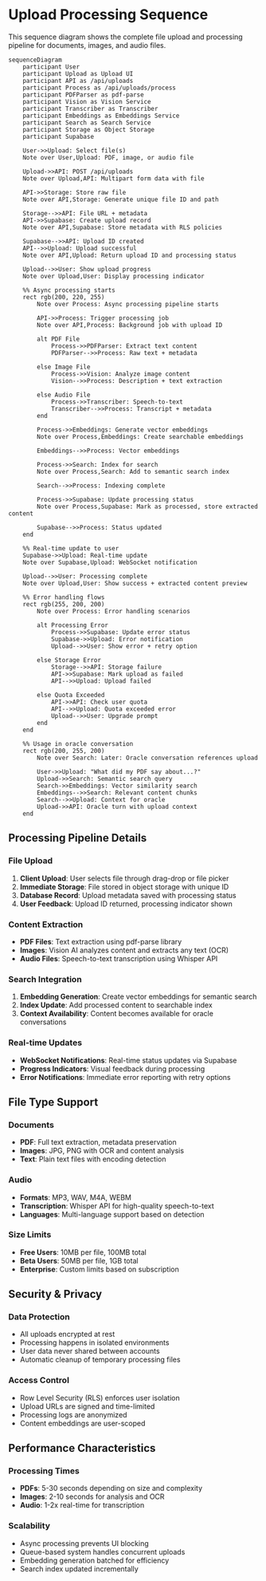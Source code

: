 # Upload Processing Sequence

This sequence diagram shows the complete file upload and processing pipeline for documents, images, and audio files.

```mermaid
sequenceDiagram
    participant User
    participant Upload as Upload UI
    participant API as /api/uploads
    participant Process as /api/uploads/process
    participant PDFParser as pdf-parse
    participant Vision as Vision Service
    participant Transcriber as Transcriber
    participant Embeddings as Embeddings Service
    participant Search as Search Service
    participant Storage as Object Storage
    participant Supabase

    User->>Upload: Select file(s)
    Note over User,Upload: PDF, image, or audio file

    Upload->>API: POST /api/uploads
    Note over Upload,API: Multipart form data with file

    API->>Storage: Store raw file
    Note over API,Storage: Generate unique file ID and path

    Storage-->>API: File URL + metadata
    API->>Supabase: Create upload record
    Note over API,Supabase: Store metadata with RLS policies

    Supabase-->>API: Upload ID created
    API-->>Upload: Upload successful
    Note over API,Upload: Return upload ID and processing status

    Upload-->>User: Show upload progress
    Note over Upload,User: Display processing indicator

    %% Async processing starts
    rect rgb(200, 220, 255)
        Note over Process: Async processing pipeline starts
        
        API->>Process: Trigger processing job
        Note over API,Process: Background job with upload ID
        
        alt PDF File
            Process->>PDFParser: Extract text content
            PDFParser-->>Process: Raw text + metadata
            
        else Image File
            Process->>Vision: Analyze image content
            Vision-->>Process: Description + text extraction
            
        else Audio File
            Process->>Transcriber: Speech-to-text
            Transcriber-->>Process: Transcript + metadata
        end
        
        Process->>Embeddings: Generate vector embeddings
        Note over Process,Embeddings: Create searchable embeddings
        
        Embeddings-->>Process: Vector embeddings
        
        Process->>Search: Index for search
        Note over Process,Search: Add to semantic search index
        
        Search-->>Process: Indexing complete
        
        Process->>Supabase: Update processing status
        Note over Process,Supabase: Mark as processed, store extracted content
        
        Supabase-->>Process: Status updated
    end

    %% Real-time update to user
    Supabase->>Upload: Real-time update
    Note over Supabase,Upload: WebSocket notification
    
    Upload-->>User: Processing complete
    Note over Upload,User: Show success + extracted content preview

    %% Error handling flows
    rect rgb(255, 200, 200)
        Note over Process: Error handling scenarios
        
        alt Processing Error
            Process->>Supabase: Update error status
            Supabase->>Upload: Error notification
            Upload-->>User: Show error + retry option
            
        else Storage Error
            Storage-->>API: Storage failure
            API->>Supabase: Mark upload as failed
            API-->>Upload: Upload failed
            
        else Quota Exceeded
            API->>API: Check user quota
            API-->>Upload: Quota exceeded error
            Upload-->>User: Upgrade prompt
        end
    end

    %% Usage in oracle conversation
    rect rgb(200, 255, 200)
        Note over Search: Later: Oracle conversation references upload
        
        User->>Upload: "What did my PDF say about...?"
        Upload->>Search: Semantic search query
        Search->>Embeddings: Vector similarity search
        Embeddings-->>Search: Relevant content chunks
        Search-->>Upload: Context for oracle
        Upload->>API: Oracle turn with upload context
    end
```

## Processing Pipeline Details

### File Upload
1. **Client Upload**: User selects file through drag-drop or file picker
2. **Immediate Storage**: File stored in object storage with unique ID
3. **Database Record**: Upload metadata saved with processing status
4. **User Feedback**: Upload ID returned, processing indicator shown

### Content Extraction
- **PDF Files**: Text extraction using pdf-parse library
- **Images**: Vision AI analyzes content and extracts any text (OCR)
- **Audio Files**: Speech-to-text transcription using Whisper API

### Search Integration
1. **Embedding Generation**: Create vector embeddings for semantic search
2. **Index Update**: Add processed content to searchable index
3. **Context Availability**: Content becomes available for oracle conversations

### Real-time Updates
- **WebSocket Notifications**: Real-time status updates via Supabase
- **Progress Indicators**: Visual feedback during processing
- **Error Notifications**: Immediate error reporting with retry options

## File Type Support

### Documents
- **PDF**: Full text extraction, metadata preservation
- **Images**: JPG, PNG with OCR and content analysis
- **Text**: Plain text files with encoding detection

### Audio
- **Formats**: MP3, WAV, M4A, WEBM
- **Transcription**: Whisper API for high-quality speech-to-text
- **Languages**: Multi-language support based on detection

### Size Limits
- **Free Users**: 10MB per file, 100MB total
- **Beta Users**: 50MB per file, 1GB total
- **Enterprise**: Custom limits based on subscription

## Security & Privacy

### Data Protection
- All uploads encrypted at rest
- Processing happens in isolated environments  
- User data never shared between accounts
- Automatic cleanup of temporary processing files

### Access Control
- Row Level Security (RLS) enforces user isolation
- Upload URLs are signed and time-limited
- Processing logs are anonymized
- Content embeddings are user-scoped

## Performance Characteristics

### Processing Times
- **PDFs**: 5-30 seconds depending on size and complexity
- **Images**: 2-10 seconds for analysis and OCR
- **Audio**: 1-2x real-time for transcription

### Scalability
- Async processing prevents UI blocking
- Queue-based system handles concurrent uploads
- Embedding generation batched for efficiency
- Search index updated incrementally